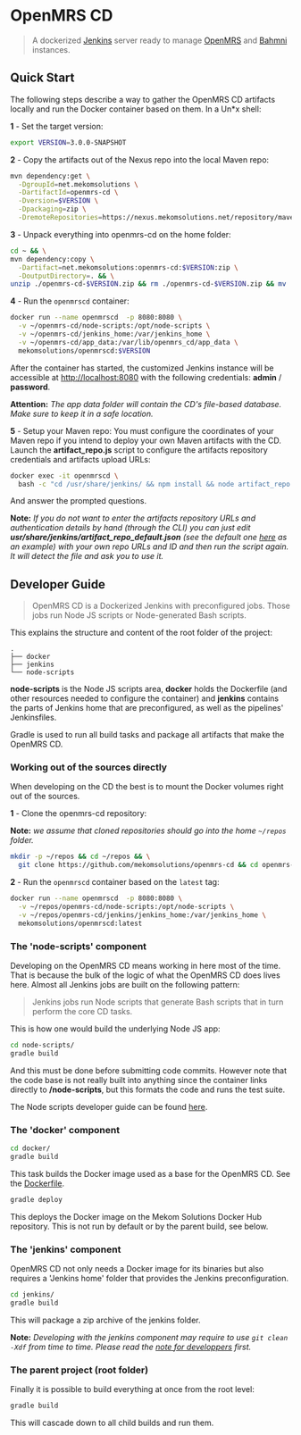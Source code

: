 # OpenMRS CD
> A dockerized [Jenkins](https://jenkins.io/) server ready to manage [OpenMRS](https://openmrs.org/) and [Bahmni](https://www.bahmni.org/) instances.

## Quick Start

The following steps describe a way to gather the OpenMRS CD artifacts locally and run the Docker container based on them. In a Un\*x shell:

**1** - Set the target version:
```bash
export VERSION=3.0.0-SNAPSHOT
```
**2** - Copy the artifacts out of the Nexus repo into the local Maven repo:
```bash
mvn dependency:get \
  -DgroupId=net.mekomsolutions \
  -DartifactId=openmrs-cd \
  -Dversion=$VERSION \
  -Dpackaging=zip \
  -DremoteRepositories=https://nexus.mekomsolutions.net/repository/maven-public
```
**3** - Unpack everything into openmrs-cd on the home folder:
```bash
cd ~ && \
mvn dependency:copy \
  -Dartifact=net.mekomsolutions:openmrs-cd:$VERSION:zip \
  -DoutputDirectory=. && \
unzip ./openmrs-cd-$VERSION.zip && rm ./openmrs-cd-$VERSION.zip && mv ./openmrs-cd-$VERSION ./openmrs-cd
```

**4** - Run the `openmrscd` container:
```bash
docker run --name openmrscd  -p 8080:8080 \
  -v ~/openmrs-cd/node-scripts:/opt/node-scripts \
  -v ~/openmrs-cd/jenkins_home:/var/jenkins_home \
  -v ~/openmrs-cd/app_data:/var/lib/openmrs_cd/app_data \
  mekomsolutions/openmrscd:$VERSION
```
After the container has started, the customized Jenkins instance will be accessible at [http://localhost:8080](http://localhost:8080) with the following credentials: **admin** / **password**.

**Attention:** _The app data folder will contain the CD's file-based database. Make sure to keep it in a safe location._

**5** - Setup your Maven repo:
You must configure the coordinates of your Maven repo if you intend to deploy your own Maven artifacts with the CD.
Launch the **artifact_repo.js** script to configure the artifacts repository credentials and artifacts upload URLs:
```bash
docker exec -it openmrscd \
  bash -c "cd /usr/share/jenkins/ && npm install && node artifact_repo.js"
```
And answer the prompted questions.

**Note:** _If you do not want to enter the artifacts repository URLs and authentication details by hand (through the CLI) you can just edit **usr/share/jenkins/artifact_repo_default.json** (see the default one [here](docker/config/artifact_repo_default.json) as an example) with your own repo URLs and ID and then run the script again. It will detect the file and ask you to use it._

## Developer Guide

>OpenMRS CD is a Dockerized Jenkins with preconfigured jobs. Those jobs run Node JS scripts or Node-generated Bash scripts.

This explains the structure and content of the root folder of the project:

```
.
├── docker
├── jenkins
└── node-scripts
```
**node-scripts** is the Node JS scripts area, **docker** holds the Dockerfile (and other resources needed to configure the container) and **jenkins** contains the parts of Jenkins home that are preconfigured, as well as the pipelines' Jenkinsfiles.

Gradle is used to run all build tasks and package all artifacts that make the OpenMRS CD.

### Working out of the sources directly

When developing on the CD the best is to mount the Docker volumes right out of the sources.

**1** - Clone the openmrs-cd repository:

**Note:** _we assume that cloned repositories should go into the home `~/repos` folder._
```bash
mkdir -p ~/repos && cd ~/repos && \
  git clone https://github.com/mekomsolutions/openmrs-cd && cd openmrs-cd
```

**2** - Run the `openmrscd` container based on the `latest` tag:
```bash
docker run --name openmrscd  -p 8080:8080 \
  -v ~/repos/openmrs-cd/node-scripts:/opt/node-scripts \
  -v ~/repos/openmrs-cd/jenkins/jenkins_home:/var/jenkins_home \
  mekomsolutions/openmrscd:latest
```

### The 'node-scripts' component
Developing on the OpenMRS CD means working in here most of the time.
That is because the bulk of the logic of what the OpenMRS CD does lives here. Almost all Jenkins jobs are built on the following pattern:
>Jenkins jobs run Node scripts that generate Bash scripts that in turn perform the core CD tasks.

This is how one would build the underlying Node JS app:
```bash
cd node-scripts/
gradle build
```
And this must be done before submitting code commits.
However note that the code base is not really built into anything since the container links directly to **/node-scripts**, but this formats the code and runs the test suite.

The Node scripts developer guide can be found [here](node-scripts/README.md).

### The 'docker' component
```bash
cd docker/
gradle build
```
This task builds the Docker image used as a base for the OpenMRS CD. See the [Dockerfile](docker/Dockerfile).

```bash
gradle deploy
```
This deploys the Docker image on the Mekom Solutions Docker Hub repository. This is not run by default or by the parent build, see below.

### The 'jenkins' component

OpenMRS CD not only needs a Docker image for its binaries but also requires a 'Jenkins home' folder that provides the Jenkins preconfiguration.

```bash
cd jenkins/
gradle build
```
This will package a zip archive of the jenkins folder.

**Note:** _Developing with the jenkins component may require to use `git clean -Xdf` from time to time. Please read the [note for developpers](jenkins/README.md) first._

### The parent project (root folder)

Finally it is possible to build everything at once from the root level:
```bash
gradle build
```
This will cascade down to all child builds and run them.